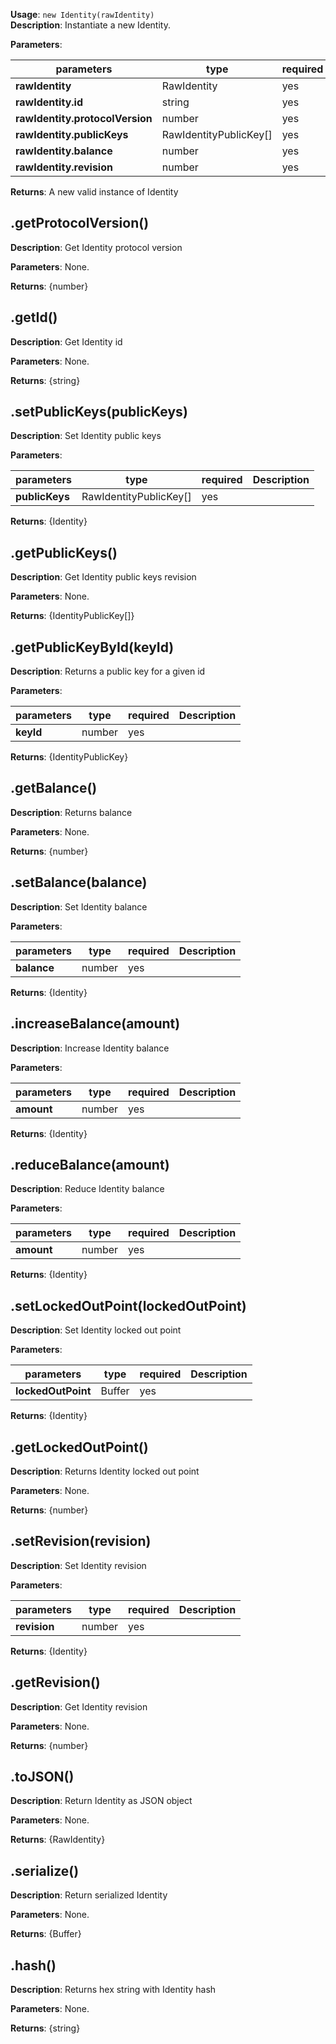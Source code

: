 **Usage**: `new Identity(rawIdentity)`  
**Description**: Instantiate a new Identity.

**Parameters**:

| parameters                            | type                  | required           | Description               |  
|---------------------------------------|-----------------------|--------------------| --------------------------|
| **rawIdentity**                       | RawIdentity           | yes                |                           |
| **rawIdentity.id**                    | string                | yes                |                           |
| **rawIdentity.protocolVersion**       | number                | yes                |                           |
| **rawIdentity.publicKeys**            | RawIdentityPublicKey[]| yes                |                           |
| **rawIdentity.balance**               | number                | yes                |                           |
| **rawIdentity.revision**              | number                | yes                |                           |

**Returns**: A new valid instance of Identity

## .getProtocolVersion()

**Description**: Get Identity protocol version

**Parameters**: None.  

**Returns**: {number}

## .getId()

**Description**: Get Identity id

**Parameters**: None.  

**Returns**: {string}

## .setPublicKeys(publicKeys)

**Description**: Set Identity public keys

**Parameters**:  

| parameters         | type                   | required           | Description                      |  
|--------------------|------------------------|--------------------| -------------------------------- |
| **publicKeys**     | RawIdentityPublicKey[] | yes                |                                  |

**Returns**: {Identity}

## .getPublicKeys()

**Description**: Get Identity public keys revision

**Parameters**: None.  

**Returns**: {IdentityPublicKey[]}

## .getPublicKeyById(keyId)

**Description**: Returns a public key for a given id

**Parameters**:  

| parameters         | type                   | required           | Description                      |  
|--------------------|------------------------|--------------------| -------------------------------- |
| **keyId**          | number                 | yes                |                                  |

**Returns**: {IdentityPublicKey}

## .getBalance()

**Description**: Returns balance

**Parameters**: None.  

**Returns**: {number}

## .setBalance(balance)

**Description**: Set Identity balance

**Parameters**:  

| parameters         | type      | required           | Description                      |  
|--------------------|-----------|--------------------| -------------------------------- |
| **balance**        | number    | yes                |                                  |

**Returns**: {Identity}

## .increaseBalance(amount)

**Description**: Increase Identity balance

**Parameters**:  

| parameters         | type   | required           | Description                      |  
|--------------------|--------|--------------------| -------------------------------- |
| **amount**         | number | yes                |                                  |

**Returns**: {Identity}

## .reduceBalance(amount)

**Description**: Reduce Identity balance

**Parameters**:  

| parameters         | type   | required           | Description                      |  
|--------------------|--------|--------------------| -------------------------------- |
| **amount**         | number | yes                |                                  |

**Returns**: {Identity}

## .setLockedOutPoint(lockedOutPoint)

**Description**: Set Identity locked out point

**Parameters**:  

| parameters         | type   | required           | Description                      |  
|--------------------|--------|--------------------| -------------------------------- |
| **lockedOutPoint** | Buffer | yes                |                                  |

**Returns**: {Identity}

## .getLockedOutPoint()

**Description**: Returns Identity locked out point 

**Parameters**: None.  

**Returns**: {number}

## .setRevision(revision)

**Description**: Set Identity revision

**Parameters**:  

| parameters         | type                   | required           | Description                      |  
|--------------------|------------------------|--------------------| -------------------------------- |
| **revision**       | number                 | yes                |                                  |

**Returns**: {Identity}

## .getRevision()

**Description**: Get Identity revision

**Parameters**: None.  

**Returns**: {number}

## .toJSON()

**Description**: Return Identity as JSON object

**Parameters**: None.  

**Returns**: {RawIdentity}

## .serialize()

**Description**: Return serialized Identity

**Parameters**: None.  

**Returns**: {Buffer}

## .hash()

**Description**: Returns hex string with Identity hash

**Parameters**: None.  

**Returns**: {string}
